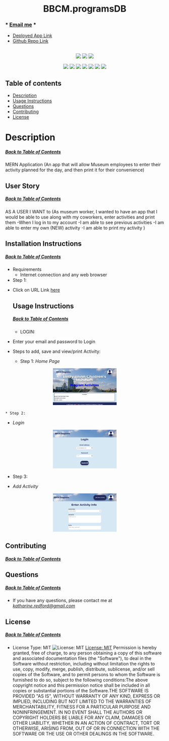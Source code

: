 <h1 align='center'>BBCM.programsDB</h1>

###  * [Email me](mailto:katharine.redford@gmail.com) * 
  * [Deployed App Link](https://bbcm-programs.herokuapp.com/)
  * [Github Repo Link](https://github.com/katredford/BBCM.programsDB)
<br></br>

<p align="center">
    <img src="https://img.shields.io/github/repo-size/katredford/BBCM.programsDB" />
    <img src="https://img.shields.io/github/issues/katredford/BBCM.programsDB" />
    <img src="https://img.shields.io/github/last-commit/katredford/BBCM.programsDB" >
    </a>
</p>
  
<p align="center">
<img src="https://img.shields.io/badge/MERN-STACK-green" />
    <img src="https://img.shields.io/badge/Javascript-blue" />
    <img src="https://img.shields.io/badge/-Express-pink" />
    <img src="https://img.shields.io/badge/Apollo-purple"  />
    <img src="https://img.shields.io/badge/-node.js-red" >
    <img src="https://img.shields.io/badge/-GraphQL.js-red" >
   <img src="https://img.shields.io/badge/-MONGO.js-red" >
</p>

## Table of contents
  * [Description](#Description)
  * [Usage Instructions](#Usage-Instructions)
  * [Questions](#Questions)
  * [Contributing](#Contributing)
  * [License](#License)
 
  # Description
  ##### [Back to Table of Contents](#Table-of-Contents)
MERN Application (An app that will allow Museum employees to enter their activity planned for the day, and then print it for their convenience)

  ## User Story
  ##### [Back to Table of Contents](#Table-of-Contents)
  AS A USER 
  I WANT to 
  (As museum worker, I wanted to have an app that I would be able to use along with my coworkers,  enter activities and print them
-When I log in to my account
-I am able to see previous activities
-I am able to enter my own (NEW) activity
-I am able to print my activity
)

  ## Installation Instructions
  ##### [Back to Table of Contents](#Table-of-Contents)
  * Requirements
      - Internet connection and any web browser
  * Step 1:
- Click on URL Link [here](https://bbcm-programs.herokuapp.com/)

  ## Usage Instructions
  ##### [Back to Table of Contents](#Table-of-Contents)
  * LOGIN:
- Enter your email and password to Login
- Steps to add, save and view/print Activity:
  * Step 1:
  *Home Page* 
<p align="center" width="100%">
    <img src="home.png" width="40%"/>
</p>

    * Step 2:

- *Login*
<p align="center" width="100%">
    <img src="login.png" width="40%"/>
</p>

  * Step 3:
       
- *Add Activity*
<p align="center" width="100%">
    <img src="addActivity.png" width="40%"/>
</p> 

  ## Contributing
  ##### [Back to Table of Contents](#Table-of-Contents)

  ## Questions
  ##### [Back to Table of Contents](#Table-of-Contents)
  * If you have any questions, please contact me at *katharine.redford@gmail.com*

  ## License 
  ##### [Back to Table of Contents](#Table-of-Contents)
  * License Type: MIT
    ![License: MIT](https://img.shields.io/badge/License-MIT-green.svg)
    [License: MIT](https://opensource.org/licenses/MIT)
    Permission is hereby granted, free of charge, to any person obtaining a copy of this software and associated documentation files (the "Software"), to deal in the Software without restriction, including without limitation the rights to use, copy, modify, merge, publish, distribute, sublicense, and/or sell copies of the Software, and to permit persons to whom the Software is furnished to do so, subject to the following conditions:The above copyright notice and this permission notice shall be included in all copies or substantial portions of the Software.THE SOFTWARE IS PROVIDED "AS IS", WITHOUT WARRANTY OF ANY KIND, EXPRESS OR IMPLIED, INCLUDING BUT NOT LIMITED TO THE WARRANTIES OF MERCHANTABILITY, FITNESS FOR A PARTICULAR PURPOSE AND NONINFRINGEMENT. IN NO EVENT SHALL THE AUTHORS OR COPYRIGHT HOLDERS BE LIABLE FOR ANY CLAIM, DAMAGES OR OTHER LIABILITY, WHETHER IN AN ACTION OF CONTRACT, TORT OR OTHERWISE, ARISING FROM, OUT OF OR IN CONNECTION WITH THE SOFTWARE OR THE USE OR OTHER DEALINGS IN THE SOFTWARE.




